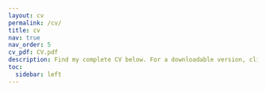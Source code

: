 ```yaml
---
layout: cv
permalink: /cv/
title: cv
nav: true
nav_order: 5
cv_pdf: CV.pdf
description: Find my complete CV below. For a downloadable version, click on the PDF button to the right.
toc:
  sidebar: left
---
```

